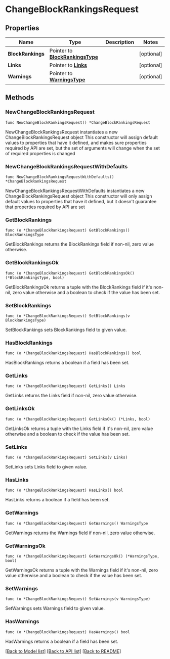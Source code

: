 # ChangeBlockRankingsRequest

## Properties

Name | Type | Description | Notes
------------ | ------------- | ------------- | -------------
**BlockRankings** | Pointer to [**BlockRankingsType**](BlockRankingsType.md) |  | [optional] 
**Links** | Pointer to [**Links**](Links.md) |  | [optional] 
**Warnings** | Pointer to [**WarningsType**](WarningsType.md) |  | [optional] 

## Methods

### NewChangeBlockRankingsRequest

`func NewChangeBlockRankingsRequest() *ChangeBlockRankingsRequest`

NewChangeBlockRankingsRequest instantiates a new ChangeBlockRankingsRequest object
This constructor will assign default values to properties that have it defined,
and makes sure properties required by API are set, but the set of arguments
will change when the set of required properties is changed

### NewChangeBlockRankingsRequestWithDefaults

`func NewChangeBlockRankingsRequestWithDefaults() *ChangeBlockRankingsRequest`

NewChangeBlockRankingsRequestWithDefaults instantiates a new ChangeBlockRankingsRequest object
This constructor will only assign default values to properties that have it defined,
but it doesn't guarantee that properties required by API are set

### GetBlockRankings

`func (o *ChangeBlockRankingsRequest) GetBlockRankings() BlockRankingsType`

GetBlockRankings returns the BlockRankings field if non-nil, zero value otherwise.

### GetBlockRankingsOk

`func (o *ChangeBlockRankingsRequest) GetBlockRankingsOk() (*BlockRankingsType, bool)`

GetBlockRankingsOk returns a tuple with the BlockRankings field if it's non-nil, zero value otherwise
and a boolean to check if the value has been set.

### SetBlockRankings

`func (o *ChangeBlockRankingsRequest) SetBlockRankings(v BlockRankingsType)`

SetBlockRankings sets BlockRankings field to given value.

### HasBlockRankings

`func (o *ChangeBlockRankingsRequest) HasBlockRankings() bool`

HasBlockRankings returns a boolean if a field has been set.

### GetLinks

`func (o *ChangeBlockRankingsRequest) GetLinks() Links`

GetLinks returns the Links field if non-nil, zero value otherwise.

### GetLinksOk

`func (o *ChangeBlockRankingsRequest) GetLinksOk() (*Links, bool)`

GetLinksOk returns a tuple with the Links field if it's non-nil, zero value otherwise
and a boolean to check if the value has been set.

### SetLinks

`func (o *ChangeBlockRankingsRequest) SetLinks(v Links)`

SetLinks sets Links field to given value.

### HasLinks

`func (o *ChangeBlockRankingsRequest) HasLinks() bool`

HasLinks returns a boolean if a field has been set.

### GetWarnings

`func (o *ChangeBlockRankingsRequest) GetWarnings() WarningsType`

GetWarnings returns the Warnings field if non-nil, zero value otherwise.

### GetWarningsOk

`func (o *ChangeBlockRankingsRequest) GetWarningsOk() (*WarningsType, bool)`

GetWarningsOk returns a tuple with the Warnings field if it's non-nil, zero value otherwise
and a boolean to check if the value has been set.

### SetWarnings

`func (o *ChangeBlockRankingsRequest) SetWarnings(v WarningsType)`

SetWarnings sets Warnings field to given value.

### HasWarnings

`func (o *ChangeBlockRankingsRequest) HasWarnings() bool`

HasWarnings returns a boolean if a field has been set.


[[Back to Model list]](../README.md#documentation-for-models) [[Back to API list]](../README.md#documentation-for-api-endpoints) [[Back to README]](../README.md)


